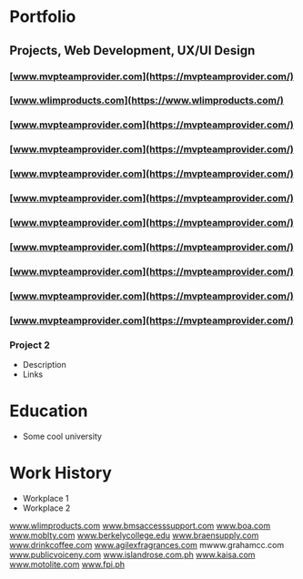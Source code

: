 # Portfolio

## Projects, Web Development, UX/UI Design

### [www.mvpteamprovider.com](https://mvpteamprovider.com/)

### [www.wlimproducts.com](https://www.wlimproducts.com/)

### [www.mvpteamprovider.com](https://mvpteamprovider.com/)

### [www.mvpteamprovider.com](https://mvpteamprovider.com/)

### [www.mvpteamprovider.com](https://mvpteamprovider.com/)

### [www.mvpteamprovider.com](https://mvpteamprovider.com/)

### [www.mvpteamprovider.com](https://mvpteamprovider.com/)

### [www.mvpteamprovider.com](https://mvpteamprovider.com/)

### [www.mvpteamprovider.com](https://mvpteamprovider.com/)

### [www.mvpteamprovider.com](https://mvpteamprovider.com/)

### [www.mvpteamprovider.com](https://mvpteamprovider.com/)

### Project 2
- Description
- Links

# Education
- Some cool university

# Work History
- Workplace 1
- Workplace 2



www.wlimproducts.com
www.bmsaccesssupport.com 
www.boa.com
www.moblty.com 
www.berkelycollege.edu 
www.braensupply.com
www.drinkcoffee.com
www.agilexfragrances.com
mwww.grahamcc.com 
www.publicvoiceny.com 
www.islandrose.com.ph 
www.kaisa.com
www.motolite.com 
www.fpi.ph

